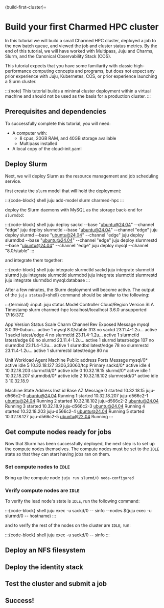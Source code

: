 (build-first-cluster)=
# Build your first Charmed HPC cluster

<!-- A tutorial is a practical activity, in which the student learns by doing something meaningful, towards some achievable goal. What the student does is not necessarily what they will learn. -->

<!-- Goal: Get a new potential user familiar with the various tools used for Charmed HPC, and build a basic cluster that feels recognizable by the end. Show how Charmed HPC provides a turn-key cluster smoothly and why its worth using. -->

In this tutorial we will build a small Charmed HPC cluster, deployed a job to the new batch queue, and viewed the job and cluster status metrics. By the end of this tutorial, we will have worked with Multipass, Juju and Charms, Slurm, and the Canonical Observability Stack (COS). 

This tutorial expects that you have some familiarity with classic high-performance computing concepts and programs, but does not expect any prior experience with Juju, Kubernetes, COS, or prior experience launching a Slurm cluster.

<!-- How long should this tutorial take to complete? -->

:::{note}
This tutorial builds a minimal cluster deployment within a virtual machine and should not be used as the basis for a production cluster.
:::

## Prerequisites and dependencies

To successfully complete this tutorial, you will need:

* A computer with:
  * 8 cpus, 20GB RAM, and 40GB storage available
  * Multipass installed 
* A local copy of the cloud-init.yaml

<!-- Warning about using public wifi and multipass launch taking a while and may need the --timeout increase and/or the vm launching successfully even if the timeout error shows up? -->


<!-- Quick commands to test that various cloud init pieces have been set up correctly:

`juju status -m controller` should show...
`juju clouds` should show...
 -->

## Deploy Slurm

Next, we will deploy Slurm as the resource management and job scheduling service. 

first create the `slurm` model that will hold the
deployment:

:::{code-block} shell
juju add-model slurm charmed-hpc
:::

deploy the Slurm
daemons with MySQL as the storage back-end for `slurmdbd`:

:::{code-block} shell
juju deploy sackd --base "ubuntu@24.04" --channel "edge"
juju deploy slurmctld --base "ubuntu@24.04" --channel "edge"
juju deploy slurmd --base "ubuntu@24.04" --channel "edge"
juju deploy slurmdbd --base "ubuntu@24.04" --channel "edge"
juju deploy slurmrestd --base "ubuntu@24.04" --channel "edge"
juju deploy mysql --channel "8.0/stable"
:::

and integrate them together:

:::{code-block} shell
juju integrate slurmctld sackd
juju integrate slurmctld slurmd
juju integrate slurmctld slurmdbd
juju integrate slurmctld slurmrestd
juju integrate slurmdbd mysql:database
:::



After a few minutes, the Slurm deployment will become active. The output of the
`juju status`{l=shell} command should be similar to the following:

<!-- specificly these exact models, controllers, etc? What will be exactly the same vs what will differ. -->

<!-- Why is Cloud/Region localhost? -->

:::{terminal}
:input: juju status
Model  Controller   Cloud/Region         Version  SLA          Timestamp
slurm  charmed-hpc  localhost/localhost  3.6.0    unsupported  17:16:37Z

App         Version          Status  Scale  Charm       Channel      Rev  Exposed  Message
mysql       8.0.39-0ubun...  active      1  mysql       8.0/stable   313  no
sackd       23.11.4-1.2u...  active      1  sackd       latest/edge    4  no
slurmctld   23.11.4-1.2u...  active      1  slurmctld   latest/edge   86  no
slurmd      23.11.4-1.2u...  active      1  slurmd      latest/edge  107  no
slurmdbd    23.11.4-1.2u...  active      1  slurmdbd    latest/edge   78  no
slurmrestd  23.11.4-1.2u...  active      1  slurmrestd  latest/edge   80  no

Unit           Workload  Agent      Machine  Public address  Ports           Message
mysql/0*       active    idle       5        10.32.18.127    3306,33060/tcp  Primary
sackd/0*       active    idle       4        10.32.18.203
slurmctld/0*   active    idle       0        10.32.18.15
slurmd/0*      active    idle       1        10.32.18.207
slurmdbd/0*    active    idle       2        10.32.18.102
slurmrestd/0*  active    idle       3        10.32.18.9

Machine  State    Address       Inst id        Base          AZ  Message
0        started  10.32.18.15   juju-d566c2-0  ubuntu@24.04      Running
1        started  10.32.18.207  juju-d566c2-1  ubuntu@24.04      Running
2        started  10.32.18.102  juju-d566c2-2  ubuntu@24.04      Running
3        started  10.32.18.9    juju-d566c2-3  ubuntu@24.04      Running
4        started  10.32.18.203  juju-d566c2-4  ubuntu@24.04      Running
5        started  10.32.18.127  juju-d566c2-5  ubuntu@22.04      Running
:::

<!-- Add summary of what the last few steps accomplished -->

## Get compute nodes ready for jobs

Now that Slurm has been successfully deployed, the next step is to set up the compute nodes themselves. The compute nodes must be set to the `IDLE` state so that they can start having jobs ran on them.

### Set compute nodes to `IDLE`

Bring up the compute node 
`juju run slurmd/0 node-configured`

### Verify compute nodes are `IDLE`

To verify the lead node's state is `IDLE`, run the following command:

:::{code-block} shell
juju exec -u sackd/0 -- sinfo --nodes $(juju exec -u slurmd/0 -- hostname)
:::

and to verify the rest of the nodes on the cluster are `IDLE`, run:

:::{code-block} shell
juju exec -u sackd/0 -- sinfo
:::

<!-- Add summary of what the last few steps accomplished -->
## Deploy an NFS filesystem





## Deploy the identity stack


## Test the cluster and submit a job

## Success!
